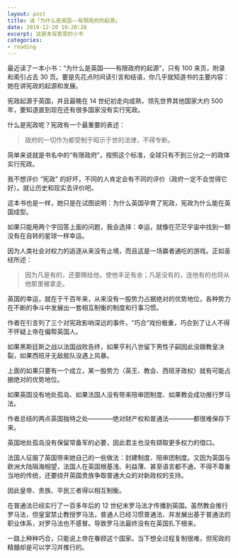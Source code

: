 ```yaml
---
layout: post
title: 读「为什么是英国——有限政府的起源」
date: 2019-12-20 10:20:28
excerpt: 这是本有意思的小书
categories: 
- reading
---
```


最近读了一本小书：“为什么是英国——有限政府的起源”，只有 100 来页，附录和索引占去 30 页。要是先花点时间读引言和结语，你几乎就知道书的主要内容：她在讲宪政的起源和发展。

宪政起源于英国，并且最晚在 14 世纪初走向成熟，领先世界其他国家大约 500 年，要知道直到现在还有很多国家没有实行宪政。

什么是宪政呢？宪政有一个最重要的表述：

> 政府的一切作为都受制于昭示于世的法律，不得专断。

简单来说就是书名中的“有限政府”，按照这个标准，全球只有不到三分之一的政体实行宪政。

我不想评价 “宪政” 的好坏，不同的人肯定会有不同的评价（政府一定不会觉得它好）。就让历史和现实去评价吧。

这本书也是一样，她只是在试图说明：为什么英国孕育了宪政，宪政为什么能在英国成型。

如果只能用两个字回答上面的问题，我会选择：幸运，就像在茫茫宇宙中找到一颗没有在自转的星球一样幸运。

因为人类社会对权力的追逐从来没有止境，而且这是一场赢者通吃的游戏。正如圣经所述：

> 因为凡是有的，还要赐给他，使他丰足有余；凡是没有的，连他有的也将从他那里被拿走。

英国的幸运，就在于千百年来，从来没有一股势力占据绝对的优势地位，各种势力在不断的争斗中发展出一套相互制衡的制度和行事习惯。

作者在引言列了三个对宪政影响深远的事件，“巧合”戏份极重，巧合到了让人不得不怀疑上帝在偏帮英国人。

如果黑斯廷斯之战以法国战败告终，如果亨利八世留下男性子嗣因此没跟教皇决裂，如果西班牙无敌舰队没遇上风暴。

上面的如果只要有一个成立，某一股势力（英王、教会、西班牙政权）就有可能占据绝对的优势地位。

如果英国没有地处孤岛、如果法国人没有带来陪审团制度、如果教会成功推行罗马法。

作者总结的两点英国独特之处————绝对财产权和普通法————都很难保存下来。

英国地处孤岛没有保留常备军的必要，因此君主也没有撷取更多权力的借口。

法国人征服了英国带来她自己的一些做法：封建制度、陪审团制度。又因为英国与欧洲大陆隔海相望，法国人在英国根基浅、利益薄、甚至语言都不通，不得不尊重当地的传统，还要绕开英国贵族争取普通大众的对新政权的支持。

因此皇帝、贵族、平民三者得以相互制衡。

在普通法已经实行了一百多年后的 12 世纪末罗马法才传播到英国。虽然教会推行罗马法，但皇室禁止教授罗马法，普通人已经习惯普通法、并发展出基于普通法的职业体系，对罗马法也不感冒。导致罗马法最终没有在英国扎下根来。

一路上种种巧合，只能说上帝在眷顾这个国家。当下想全过程复制很难，但宪政的精髓却是可以学习并推行的。